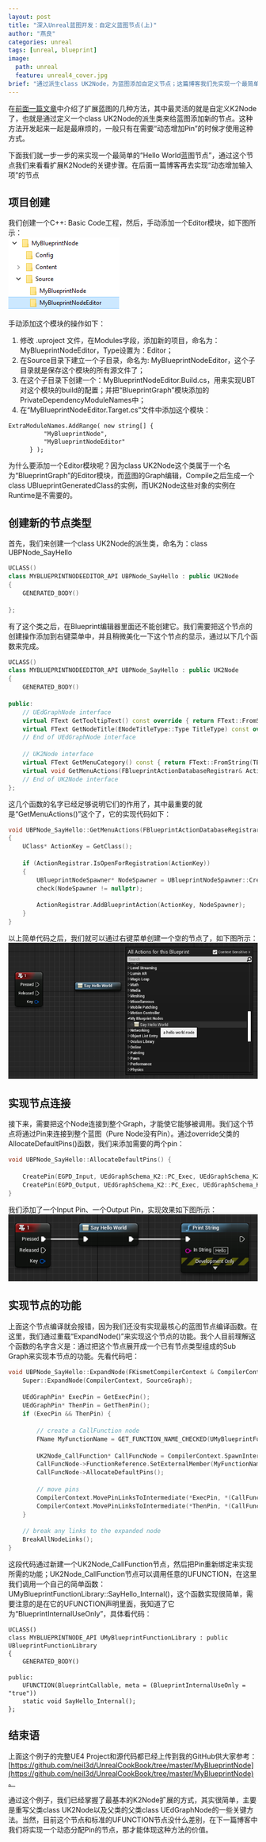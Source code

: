 ```yaml
---
layout: post
title: "深入Unreal蓝图开发：自定义蓝图节点(上)"
author: "燕良"
categories: unreal
tags: [unreal, blueprint]
image:
  path: unreal
  feature: unreal4_cover.jpg
brief: "通过派生class UK2Node，为蓝图添加自定义节点；这篇博客我们先实现一个最简单的自定义节点，下篇文章将完成“动态添加输入Pin”的蓝图节点。"
---
```


在[前面一篇文章](/unreal/blueprint-wildcard.html)中介绍了扩展蓝图的几种方法，其中最灵活的就是自定义K2Node了，也就是通过定义一个class UK2Node的派生类来给蓝图添加新的节点。这种方法开发起来一起是最麻烦的，一般只有在需要“动态增加Pin”的时候才使用这种方式。

下面我们就一步一步的来实现一个最简单的“Hello World蓝图节点”，通过这个节点我们来看看扩展K2Node的关键步骤。在后面一篇博客再去实现“动态增加输入项”的节点

## 项目创建

我们创建一个C++: Basic Code工程，然后，手动添加一个Editor模块，如下图所示：  
![new editor module](/assets/img/ucookbook/custom_node/new_module.png)

手动添加这个模块的操作如下：
1. 修改 .uproject 文件，在Modules字段，添加新的项目，命名为：MyBlueprintNodeEditor，Type设置为：Editor；
2. 在Source目录下建立一个子目录，命名为: MyBlueprintNodeEditor，这个子目录就是保存这个模块的所有源文件了；
3. 在这个子目录下创建一个：MyBlueprintNodeEditor.Build.cs，用来实现UBT对这个模块的build的配置；并把“BlueprintGraph”模块添加的PrivateDependencyModuleNames中；
4. 在“MyBlueprintNodeEditor.Target.cs”文件中添加这个模块：
  ``` CSharp
  ExtraModuleNames.AddRange( new string[] {
            "MyBlueprintNode",
            "MyBlueprintNodeEditor"
        } );
  ```

为什么要添加一个Editor模块呢？因为class UK2Node这个类属于一个名为“BlueprintGraph”的Editor模块，而蓝图的Graph编辑，Compile之后生成一个class UBlueprintGeneratedClass的实例，而UK2Node这些对象的实例在Runtime是不需要的。

## 创建新的节点类型

首先，我们来创建一个class UK2Node的派生类，命名为：class UBPNode_SayHello
```cpp
UCLASS()
class MYBLUEPRINTNODEEDITOR_API UBPNode_SayHello : public UK2Node
{
	GENERATED_BODY()
	
};
```

有了这个类之后，在Blueprint编辑器里面还不能创建它。我们需要把这个节点的创建操作添加到右键菜单中，并且稍微美化一下这个节点的显示，通过以下几个函数来完成。
```cpp
UCLASS()
class MYBLUEPRINTNODEEDITOR_API UBPNode_SayHello : public UK2Node
{
	GENERATED_BODY()

public:
	// UEdGraphNode interface
	virtual FText GetTooltipText() const override { return FText::FromString(TEXT("a hello world node")); }
	virtual FText GetNodeTitle(ENodeTitleType::Type TitleType) const override { return FText::FromString(TEXT("Say Hello World")); }
	// End of UEdGraphNode interface

	// UK2Node interface
	virtual FText GetMenuCategory() const { return FText::FromString(TEXT("MyBlueprintNodes")); }
	virtual void GetMenuActions(FBlueprintActionDatabaseRegistrar& ActionRegistrar) const override;
	// End of UK2Node interface
};
```
这几个函数的名字已经足够说明它们的作用了，其中最重要的就是“GetMenuActions()”这个了，它的实现代码如下：
```cpp
void UBPNode_SayHello::GetMenuActions(FBlueprintActionDatabaseRegistrar& ActionRegistrar) const
{
	UClass* ActionKey = GetClass();

	if (ActionRegistrar.IsOpenForRegistration(ActionKey))
	{
		UBlueprintNodeSpawner* NodeSpawner = UBlueprintNodeSpawner::Create(GetClass());
		check(NodeSpawner != nullptr);

		ActionRegistrar.AddBlueprintAction(ActionKey, NodeSpawner);
	}
}
```
以上简单代码之后，我们就可以通过右键菜单创建一个空的节点了，如下图所示：  
![hello node creation](/assets/img/ucookbook/custom_node/hello_node_1.png)

## 实现节点连接

接下来，需要把这个Node连接到整个Graph，才能使它能够被调用。我们这个节点将通过Pin来连接到整个蓝图（Pure Node没有Pin）。通过override父类的AllocateDefaultPins()函数，我们来添加需要的两个pin：
```cpp
void UBPNode_SayHello::AllocateDefaultPins() {

	CreatePin(EGPD_Input, UEdGraphSchema_K2::PC_Exec, UEdGraphSchema_K2::PN_Execute);
	CreatePin(EGPD_Output, UEdGraphSchema_K2::PC_Exec, UEdGraphSchema_K2::PN_Then);
}
```
我们添加了一个Input Pin、一个Output Pin，实现效果如下图所示：  
![hello node pin](/assets/img/ucookbook/custom_node/hello_node_2.png)

## 实现节点的功能

上面这个节点编译就会报错，因为我们还没有实现最核心的蓝图节点编译函数。在这里，我们通过重载“ExpandNode()”来实现这个节点的功能。我个人目前理解这个函数的名字含义是：通过把这个节点展开成一个已有节点类型组成的Sub Graph来实现本节点的功能。先看代码吧：
```cpp
void UBPNode_SayHello::ExpandNode(FKismetCompilerContext & CompilerContext, UEdGraph * SourceGraph) {
	Super::ExpandNode(CompilerContext, SourceGraph);

	UEdGraphPin* ExecPin = GetExecPin();
	UEdGraphPin* ThenPin = GetThenPin();
	if (ExecPin && ThenPin) {

		// create a CallFunction node
		FName MyFunctionName = GET_FUNCTION_NAME_CHECKED(UMyBlueprintFunctionLibrary, SayHello_Internal);

		UK2Node_CallFunction* CallFuncNode = CompilerContext.SpawnIntermediateNode<UK2Node_CallFunction>(this, SourceGraph);
		CallFuncNode->FunctionReference.SetExternalMember(MyFunctionName, UBPNode_SayHello::StaticClass());
		CallFuncNode->AllocateDefaultPins();

		// move pins
		CompilerContext.MovePinLinksToIntermediate(*ExecPin, *(CallFuncNode->GetExecPin()));
		CompilerContext.MovePinLinksToIntermediate(*ThenPin, *(CallFuncNode->GetThenPin()));
	}

	// break any links to the expanded node
	BreakAllNodeLinks();
}
```
这段代码通过新建一个UK2Node_CallFunction节点，然后把Pin重新绑定来实现所需的功能；UK2Node_CallFunction节点可以调用任意的UFUNCTION，在这里我们调用一个自己的简单函数：UMyBlueprintFunctionLibrary::SayHello_Internal()，这个函数实现很简单，需要注意的是在它的UFUNCTION声明里面，我知道了它为“BlueprintInternalUseOnly”，具体看代码：
```
UCLASS()
class MYBLUEPRINTNODE_API UMyBlueprintFunctionLibrary : public UBlueprintFunctionLibrary
{
	GENERATED_BODY()

public:
	UFUNCTION(BlueprintCallable, meta = (BlueprintInternalUseOnly = "true"))
	static void SayHello_Internal();
};
```

## 结束语

上面这个例子的完整UE4 Project和源代码都已经上传到我的GitHub供大家参考：[https://github.com/neil3d/UnrealCookBook/tree/master/MyBlueprintNode](https://github.com/neil3d/UnrealCookBook/tree/master/MyBlueprintNode)。

通过这个例子，我们已经掌握了最基本的K2Node扩展的方式，其实很简单，主要是重写父类class UK2Node以及父类的父类class UEdGraphNode的一些关键方法。当然，目前这个节点和标准的UFUNCTION节点没什么差别，在下一篇博客中我们将实现一个动态分配Pin的节点，那才能体现这种方法的价值。
